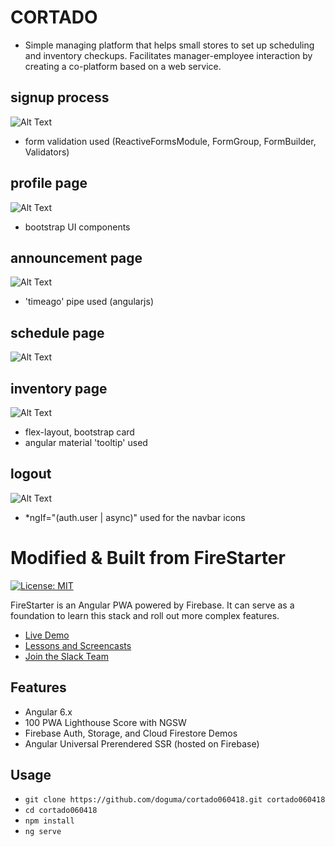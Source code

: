 # CORTADO
- Simple managing platform that helps small stores to set up scheduling and inventory checkups. Facilitates manager-employee interaction by creating a co-platform based on a web service. 


## signup process
![Alt Text](https://j.gifs.com/N9r34N.gif)
- form validation used (ReactiveFormsModule, FormGroup, FormBuilder, Validators)


## profile page
![Alt Text](https://j.gifs.com/N9r3qN.gif)
- bootstrap UI components


## announcement page
![Alt Text](https://j.gifs.com/MQq3y1.gif)
- 'timeago' pipe used (angularjs)


## schedule page
![Alt Text](https://j.gifs.com/yr4Lq6.gif)


## inventory page
![Alt Text](https://j.gifs.com/KZo3PG.gif)
- flex-layout, bootstrap card
- angular material 'tooltip' used


## logout
![Alt Text](https://j.gifs.com/4RrMl7.gif)
- *ngIf="(auth.user | async)" used for the navbar icons


# Modified & Built from FireStarter

[![License: MIT](https://img.shields.io/badge/License-MIT-green.svg)](https://opensource.org/licenses/MIT)


FireStarter is an Angular PWA powered by Firebase. It can serve as a foundation to learn this stack and roll out more complex features.
- [Live Demo](https://firestarter-96e46.firebaseapp.com/)
- [Lessons and Screencasts](https://angularfirebase.com)
- [Join the Slack Team](https://goo.gl/qF8Q5r)

## Features

- Angular 6.x
- 100 PWA Lighthouse Score with NGSW
- Firebase Auth, Storage, and Cloud Firestore Demos
- Angular Universal Prerendered SSR (hosted on Firebase)

## Usage

- `git clone https://github.com/doguma/cortado060418.git cortado060418`
- `cd cortado060418`
- `npm install`
- `ng serve`
